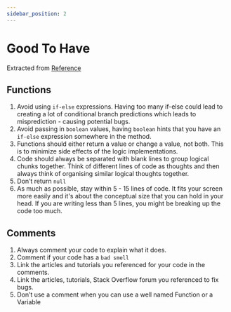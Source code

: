 ```yaml
---
sidebar_position: 2
---
```


# Good To Have      
Extracted from [Reference](https://medium.com/gojekengineering/the-basics-of-writing-clean-code-39ed770b626d)
## Functions
1. Avoid using `if-else` expressions. Having too many if-else could lead to creating a lot of conditional branch predictions which leads to misprediction - causing potential bugs.
2. Avoid passing in `boolean` values, having `boolean` hints that you have an `if-else` expression somewhere in the method.
3. Functions should either return a value or change a value, not both. This is to minimize side effects of the logic implementations.
4. Code should always be separated with blank lines to group logical chunks together. Think of different lines of code as thoughts and then always think of organising similar logical thoughts together.
5. Don’t return `null`
6. As much as possible, stay within 5 - 15 lines of code. It fits your screen more easily and it's about the conceptual size that you can hold in your head. If you are writing less than 5 lines, you might be breaking up the code too much. 

## Comments
1. Always comment your code to explain what it does.
2. Comment if your code has a `bad smell`
3. Link the articles and tutorials you referenced for your code in the comments.
4. Link the articles, tutorials, Stack Overflow forum you referenced to fix bugs.
5. Don’t use a comment when you can use a well named Function or a Variable 